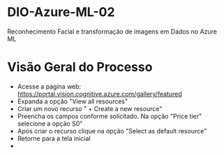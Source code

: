 # DIO-Azure-ML-02
Reconhecimento Facial e transformação de imagens em Dados no Azure ML

# Visão Geral do Processo
- Acesse a pagina web: https://portal.vision.cognitive.azure.com/gallery/featured
- Expanda a opção "View all resources"
- Criar um novo recurso " + Create a new resource"
- Preencha os campos conforme solicitado. Na opção "Price tier" selecione a opção S0"
- Após criar o recurso clique na opção "Select as default resource"
- Retorne para a tela inicial
- 

